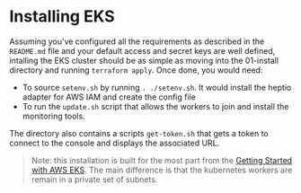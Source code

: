 # Installing EKS

Assuming you've configured all the requirements as described in the
`README.md` file and your default access and secret keys are well
defined, intalling the EKS cluster should be as simple as moving
into the 01-install directory and running `terraform apply`. Once
done, you would need:

- To source `setenv.sh` by running `. ./setenv.sh`. It would install
  the heptio adapter for AWS IAM and create the config file
- To run the `update.sh` script that allows the workers to join and
  install the monitoring tools.

The directory also contains a scripts `get-token.sh` that gets a
token to connect to the console and displays the associated URL.

> Note: this installation is built for the most part from the 
  [Getting Started with AWS EKS](https://www.terraform.io/docs/providers/aws/guides/eks-getting-started.html). 
  The main difference is that the kubernetes workers are 
  remain in a private set of subnets.
